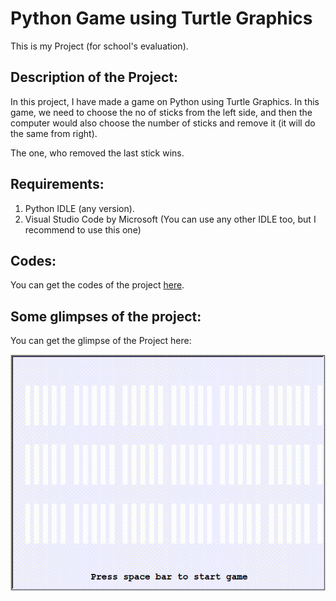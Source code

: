 # Python Game using Turtle Graphics
This is my Project (for school's evaluation).

## Description of the Project:
In this project, I have made a game on Python using Turtle Graphics. In this game, we need to choose the no of sticks from the left side, and then the computer would also choose the number of sticks and remove it (it will do the same from right).

The one, who removed the last stick wins.

## Requirements:
1. Python IDLE (any version).
2. Visual Studio Code by Microsoft (You can use any other IDLE too, but I recommend to use this one)

## Codes:
You can get the codes of the project [here](https://github.com/Subrat2006/Python-Game-using-Turtle-Graphics/blob/main/main.py).

## Some glimpses of the project:
You can get the glimpse of the Project here:

![](https://github.com/Subrat2006/Python-Game-using-Turtle-Graphics/blob/main/main.gif)
